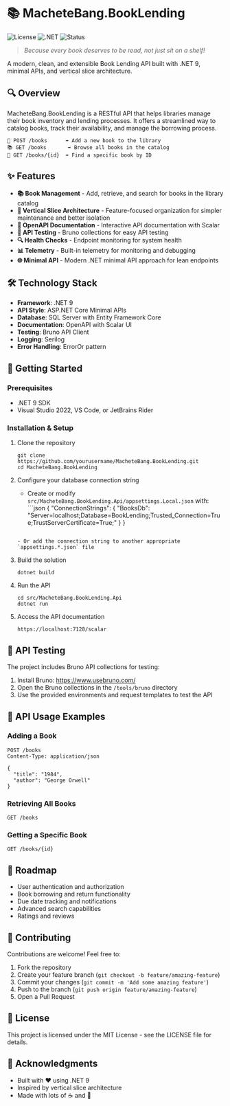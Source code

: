 # 📚 MacheteBang.BookLending

![License](https://img.shields.io/badge/license-MIT-blue.svg)
![.NET](https://img.shields.io/badge/.NET-9.0-purple.svg)
![Status](https://img.shields.io/badge/status-in%20development-yellow.svg)

> _Because every book deserves to be read, not just sit on a shelf!_

A modern, clean, and extensible Book Lending API built with .NET 9, minimal APIs, and vertical slice architecture.

## 🔍 Overview

MacheteBang.BookLending is a RESTful API that helps libraries manage their book inventory and lending processes. It offers a streamlined way to catalog books, track their availability, and manage the borrowing process.

```
📝 POST /books      ➡️ Add a new book to the library
📚 GET /books       ➡️ Browse all books in the catalog
📖 GET /books/{id}  ➡️ Find a specific book by ID
```

## ✨ Features

- **📚 Book Management** - Add, retrieve, and search for books in the library catalog
- **🔄 Vertical Slice Architecture** - Feature-focused organization for simpler maintenance and better isolation
- **📝 OpenAPI Documentation** - Interactive API documentation with Scalar
- **🧪 API Testing** - Bruno collections for easy API testing
- **🔍 Health Checks** - Endpoint monitoring for system health
- **📊 Telemetry** - Built-in telemetry for monitoring and debugging
- **🌐 Minimal API** - Modern .NET minimal API approach for lean endpoints

## 🛠️ Technology Stack

- **Framework**: .NET 9
- **API Style**: ASP.NET Core Minimal APIs
- **Database**: SQL Server with Entity Framework Core
- **Documentation**: OpenAPI with Scalar UI
- **Testing**: Bruno API Client
- **Logging**: Serilog
- **Error Handling**: ErrorOr pattern

## 🚀 Getting Started

### Prerequisites

- .NET 9 SDK
- Visual Studio 2022, VS Code, or JetBrains Rider

### Installation & Setup

1. Clone the repository

   ```
   git clone https://github.com/yourusername/MacheteBang.BookLending.git
   cd MacheteBang.BookLending
   ```

2. Configure your database connection string

   - Create or modify `src/MacheteBang.BookLending.Api/appsettings.Local.json` with: ```json
     {
        "ConnectionStrings": {
            "BooksDb": "Server=localhost;Database=BookLending;Trusted_Connection=True;TrustServerCertificate=True;"
            }
     }

   ```

   - Or add the connection string to another appropriate `appsettings.*.json` file

   ```

3. Build the solution

   ```
   dotnet build
   ```

4. Run the API

   ```
   cd src/MacheteBang.BookLending.Api
   dotnet run
   ```

5. Access the API documentation
   ```
   https://localhost:7128/scalar
   ```

## 🧪 API Testing

The project includes Bruno API collections for testing:

1. Install Bruno: https://www.usebruno.com/
2. Open the Bruno collections in the `/tools/bruno` directory
3. Use the provided environments and request templates to test the API

## 📖 API Usage Examples

### Adding a Book

```http
POST /books
Content-Type: application/json

{
  "title": "1984",
  "author": "George Orwell"
}
```

### Retrieving All Books

```http
GET /books
```

### Getting a Specific Book

```http
GET /books/{id}
```

## 🔮 Roadmap

- User authentication and authorization
- Book borrowing and return functionality
- Due date tracking and notifications
- Advanced search capabilities
- Ratings and reviews

## 🤝 Contributing

Contributions are welcome! Feel free to:

1. Fork the repository
2. Create your feature branch (`git checkout -b feature/amazing-feature`)
3. Commit your changes (`git commit -m 'Add some amazing feature'`)
4. Push to the branch (`git push origin feature/amazing-feature`)
5. Open a Pull Request

## 📝 License

This project is licensed under the MIT License - see the LICENSE file for details.

## 🙏 Acknowledgments

- Built with ❤️ using .NET 9
- Inspired by vertical slice architecture
- Made with lots of ☕ and 🎵

